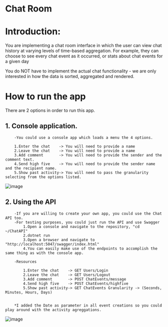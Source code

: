 # Chat Room 

# Introduction:

You are implementing a chat room interface in which the user can view chat history at varying levels of time-based aggregation. For example, they can choose to see every chat event as it occurred, or stats about chat events for a given day

You do NOT have to implement the actual chat functionality - we are only interested in how the data is sorted, aggregated and rendered.

# How to run the app

There are 2 options in order to run this app.

 ## 1. Console application. 
	
		-You could use a console app which loads a menu the 4 options.
		
		1.Enter the chat 	-> You will need to provide a name
		2.Leave the chat	-> You will need to provide a name
		3.Add comment 		-> You will need to provide the sender and the comment text.
		4.Send high five 	-> You will need to provide the sender name and the recipient name.
		5.Show past activity-> You will need to pass the granularity selecting from the options listed.

![image](https://user-images.githubusercontent.com/99485965/212759010-bfff4ada-d6a8-4f25-9446-e1830f29934f.png)

		
 ## 2. Using the API
		
		-If you are willing to create your own app, you could use the Chat API too.
		-For testing purposes, you could just run the API and use Swagger
			1.Open a console and navigate to the repository, "cd ~/ChatAPI"
			2.dotnet run 
			3.Open a browser and navigate to "http://localhost:5047/swagger/index.html"
			4.You can easily make use of the endpoints to accomplish the same thing as with the console app.
			
		-Resources
		
			1.Enter the chat 	-> GET Users/Login
			2.Leave the chat	-> GET Users/Logout
			3.Add comment 		-> POST ChatEvents/message
			4.Send high five 	-> POST ChatEvents/highfive
			5.Show past activity-> GET ChatEvents Granularity -> (Seconds, Minutes, Hours, Days)
 
		
		*I added the Date as parameter in all event creations so you could play around with the activity agreggations.
		
		
![image](https://user-images.githubusercontent.com/99485965/212758424-df315015-6a57-495c-9177-864198dac45e.png)
		
		

